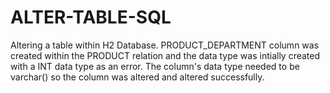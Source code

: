 # ALTER-TABLE-SQL
Altering a table within H2 Database. PRODUCT_DEPARTMENT column was created within the PRODUCT relation and the data type was intially created with a INT data type as an error. The column's data type needed to be varchar() so the column was altered and altered successfully. 
